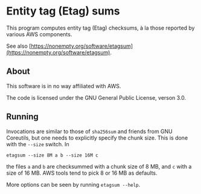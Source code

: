 # Entity tag (Etag) sums

This program computes entity tag (Etag) checksums, à la those reported
by various AWS components.

See also
[https://nonempty.org/software/etagsum](https://nonempty.org/software/etagsum).

## About

This software is in no way affiliated with AWS.

The code is licensed under the GNU General Public License, verson 3.0.

## Running

Invocations are similar to those of `sha256sum` and friends from GNU
Coreutils, but one needs to explicitly specify the chunk size. This is
done with the `--size` switch. In
```
etagsum --size 8M a b --size 16M c
```
the files `a` and `b` are checksummed with a chunk size of 8 MB, and
`c` with a size of 16 MB. AWS tools tend to pick 8 or 16 MB as defaults.

More options can be seen by running `etagsum --help`.

